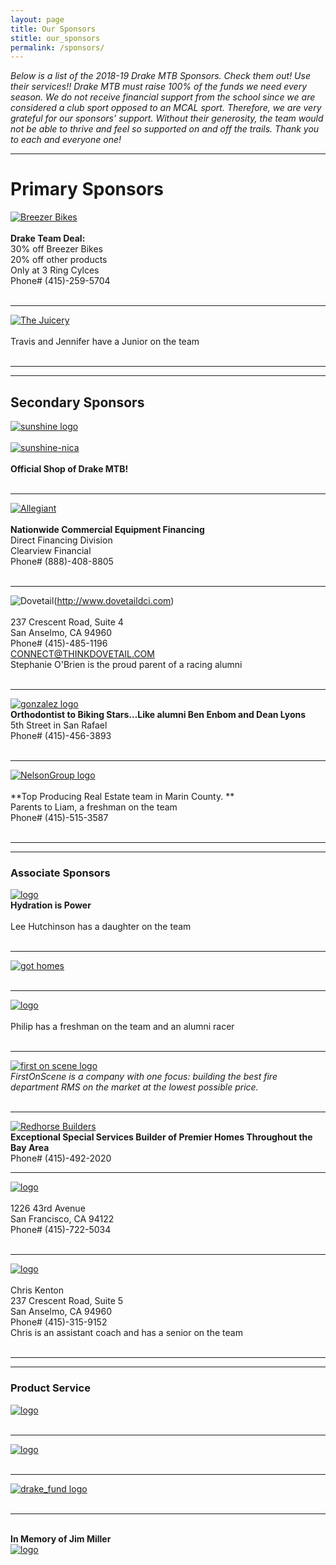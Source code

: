 ```yaml
---
layout: page
title: Our Sponsors
stitle: our_sponsors
permalink: /sponsors/
---
```



*Below is a list of the 2018-19 Drake MTB Sponsors. Check them out! Use their services!! Drake MTB must raise 100% of the funds we need every season. We do not receive financial support from the school since we are considered a club sport opposed to an MCAL sport. Therefore, we are very grateful for our sponsors’ support. Without their generosity, the team would not be able to thrive and feel so supported on and off the trails. Thank you to each and everyone one!*

***
# Primary Sponsors
[![Breezer Bikes](../images/breezer.jpg)](http://breezerbikes.com)<br><br>
**Drake Team Deal:**<br>
30% off Breezer Bikes<br>
20% off other products<br>
Only at 3 Ring Cylces<br>
Phone# (415)-259-5704<br><br>

***
[![The Juicery](../images/juicery.jpg)](https://www.facebook.com/juicery)<br><br>
Travis and Jennifer have a Junior on the team<br><br>

***
***
## Secondary Sponsors
[![sunshine logo](../images/sunshine_new.JPG)](http://www.sunshinebicycle.com)<br><br>
[![sunshine-nica](../images/nica-header.jpg)](http://www.sunshinebicycle.com/nica16/)<br><br>
**Official Shop of Drake MTB!**<br><br>

***
[![Allegiant](../images/Allegiant-logo.jpg)](http://www.clearviewfinancial.com)<br><br>
**Nationwide Commercial Equipment Financing**<br>
Direct Financing Division<br>
Clearview Financial<br>
Phone# (888)-408-8805<br><br>

***
![Dovetail](../images/dovetail-logo.jpg)(http://www.dovetaildci.com)<br><br>
237 Crescent Road, Suite 4<br>
San Anselmo, CA 94960<br>
Phone# (415)-485-1196<br>
CONNECT@THINKDOVETAIL.COM<br>
Stephanie O'Brien is the proud parent of a racing alumni<br><br>

***
[![gonzalez logo](../images/Gonzolez-logo.png)](http://www.drmichelleg.com)<br>
**Orthodontist to Biking Stars…Like alumni Ben Enbom and Dean Lyons**<br>
5th Street in San Rafael<br>
Phone# (415)-456-3893<br><br>

***
[![NelsonGroup logo](../images/NG_logo.png)](http://www.TheNelsonGroupMarin.com)<br><br>
**Top Producing Real Estate team in Marin County. **
<br>
Parents to Liam, a freshman on the team<br>
Phone# (415)-515-3587<br><br>

***
***
### Associate Sponsors
[![logo](../images/Osmo_wordmark_color.png)](http://www.osmonutrition.com)<br>
**Hydration is Power**<br><br>
Lee Hutchinson has a daughter on the team<br><br>

***
[![got homes](../images/got-homes.jpg)](http://gothomes.com)<br><br>

***
[![logo](../images/Dolby_Vert_Black.png)](http://www.dolby.com/us/en/index.html)<br><br>
Philip has a freshman on the team and an alumni racer<br><br>

***
[![first on scene logo](../images/First-On-Scene.jpg)](http://firstonscene.com)<br>
*FirstOnScene is a company with one focus: building the best fire department RMS on the market at the lowest possible price.*<br><br>

***
[![Redhorse Builders](../images/redhorse.jpg)](http://www.redhorseconstructors.com)<br>
**Exceptional Special Services Builder of Premier Homes
Throughout the Bay Area**<br>
Phone# (415)-492-2020<br>

***
[![logo](../images/DiamondHomeRest_Logo.png)](http://diamondhomerestoration.com)<br><br>
1226 43rd Avenue<br>
San Francisco, CA 94122<br>
Phone# (415)-722-5034<br><br>

***
[![logo](../images/SocialRep_Logo.png)](https://www.socialrep.com)<br><br>
Chris Kenton<br>
237 Crescent Road, Suite 5<br>
San Anselmo, CA 94960<br>
Phone# (415)-315-9152<br>
Chris is an assistant coach and has a senior on the team<br><br>

***
***
### Product Service
[![logo](../images/marin-yoga.png)](http://www.Marinpoweryoga.com)<br><br>

***
[![logo](../images/pelo-logo.jpg)](http://www.pelofitness.com)<br><br>

***
[![drake_fund logo](../images/drake_fund.jpg)](http://www.drakefund.org)<br><br>

***
<br>**In Memory of Jim Miller**<br>
[![logo](../images/jmiller.jpg)](/jim_miller)
